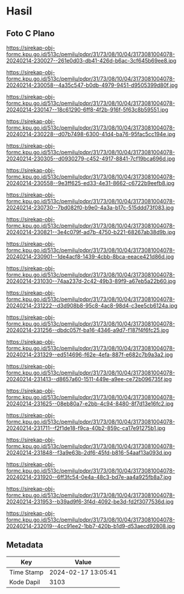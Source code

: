 # Hasil

## Foto C Plano

https://sirekap-obj-formc.kpu.go.id/513c/pemilu/pdpr/31/73/08/10/04/3173081004078-20240214-230027--261e0d03-db41-426d-b6ac-3cf645b69ee8.jpg

https://sirekap-obj-formc.kpu.go.id/513c/pemilu/pdpr/31/73/08/10/04/3173081004078-20240214-230058--4a35c547-b0db-4979-9451-d9505399d80f.jpg

https://sirekap-obj-formc.kpu.go.id/513c/pemilu/pdpr/31/73/08/10/04/3173081004078-20240214-230147--18c61290-6ff8-4f2b-916f-5f63c8b59551.jpg

https://sirekap-obj-formc.kpu.go.id/513c/pemilu/pdpr/31/73/08/10/04/3173081004078-20240214-230228--d07b7498-6300-41d4-ba76-95fac5cc194e.jpg

https://sirekap-obj-formc.kpu.go.id/513c/pemilu/pdpr/31/73/08/10/04/3173081004078-20240214-230305--d0930279-c452-4917-8841-7cf19bca696d.jpg

https://sirekap-obj-formc.kpu.go.id/513c/pemilu/pdpr/31/73/08/10/04/3173081004078-20240214-230558--9e3ff625-ed33-4e31-8662-c6722b9eefb8.jpg

https://sirekap-obj-formc.kpu.go.id/513c/pemilu/pdpr/31/73/08/10/04/3173081004078-20240214-230730--7bd082f0-b9e0-4a3a-b17c-515ddd73f083.jpg

https://sirekap-obj-formc.kpu.go.id/513c/pemilu/pdpr/31/73/08/10/04/3173081004078-20240214-230821--3e4c079f-ad7b-4750-b221-68267ab38d9b.jpg

https://sirekap-obj-formc.kpu.go.id/513c/pemilu/pdpr/31/73/08/10/04/3173081004078-20240214-230901--1de4acf8-1439-4cbb-8bca-eeace421d86d.jpg

https://sirekap-obj-formc.kpu.go.id/513c/pemilu/pdpr/31/73/08/10/04/3173081004078-20240214-231030--74aa237d-2c42-49b3-89f9-a67eb5a22b60.jpg

https://sirekap-obj-formc.kpu.go.id/513c/pemilu/pdpr/31/73/08/10/04/3173081004078-20240214-231222--d3d908b8-95c8-4ac8-98d4-c3ee5cb6124a.jpg

https://sirekap-obj-formc.kpu.go.id/513c/pemilu/pdpr/31/73/08/10/04/3173081004078-20240214-231256--dbdc057f-ba16-4346-a9d7-f187f4f6fc25.jpg

https://sirekap-obj-formc.kpu.go.id/513c/pemilu/pdpr/31/73/08/10/04/3173081004078-20240214-231329--ed514696-f62e-4efa-887f-e682c7b9a3a2.jpg

https://sirekap-obj-formc.kpu.go.id/513c/pemilu/pdpr/31/73/08/10/04/3173081004078-20240214-231413--d8657a60-1511-449e-a9ee-ce72b096735f.jpg

https://sirekap-obj-formc.kpu.go.id/513c/pemilu/pdpr/31/73/08/10/04/3173081004078-20240214-231625--08eb80a7-e2bb-4c94-8480-8f7d13e16fc2.jpg

https://sirekap-obj-formc.kpu.go.id/513c/pemilu/pdpr/31/73/08/10/04/3173081004078-20240214-231711--f2f1de18-f9ca-40b2-859c-ca17e91275b1.jpg

https://sirekap-obj-formc.kpu.go.id/513c/pemilu/pdpr/31/73/08/10/04/3173081004078-20240214-231848--f3a9e63b-2df6-45fd-b816-54aaf13a093d.jpg

https://sirekap-obj-formc.kpu.go.id/513c/pemilu/pdpr/31/73/08/10/04/3173081004078-20240214-231920--6ff3fc54-0e4a-48c3-bd7e-aa4a925fb8a7.jpg

https://sirekap-obj-formc.kpu.go.id/513c/pemilu/pdpr/31/73/08/10/04/3173081004078-20240214-231953--b39ad9f6-3f4d-4092-be3d-fd2f3077536d.jpg

https://sirekap-obj-formc.kpu.go.id/513c/pemilu/pdpr/31/73/08/10/04/3173081004078-20240214-232019--4cc91ee2-1bb7-420b-b1d9-d53aecd92808.jpg


## Metadata

| Key        | Value               |
| ---------- | ------------------- |
| Time Stamp | 2024-02-17 13:05:41 |
| Kode Dapil | 3103                |



